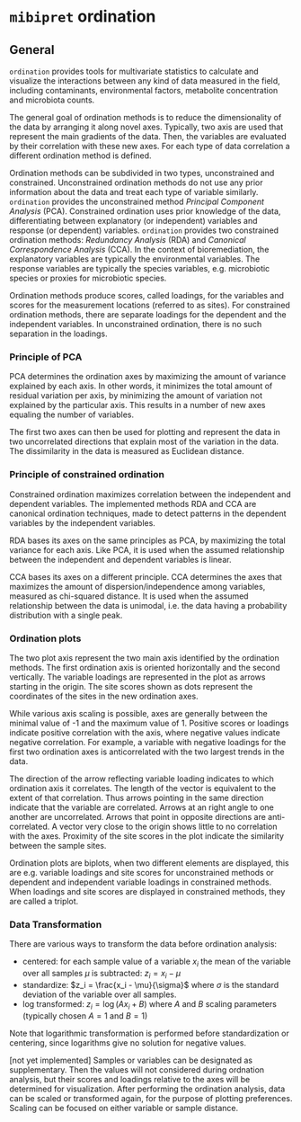 # `mibipret` ordination

## General

`ordination` provides tools for multivariate statistics to calculate and visualize 
the interactions between any kind of data measured in the field, including 
contaminants, environmental factors, metabolite concentration and microbiota counts. 

The general goal of ordination methods is to reduce the dimensionality of the data by 
arranging it along novel axes. Typically, two axis are used that represent the 
main gradients of the data. Then, the variables are evaluated by their correlation 
with these new axes. For each type of data correlation a different ordination method is defined. 

Ordination methods can be subdivided in two types, unconstrained and constrained. 
Unconstrained ordination methods do not use any prior information about the data 
and treat each type of variable similarly. `ordination` provides the unconstrained 
method *Principal Component Analysis* (PCA). Constrained ordination uses prior 
knowledge of the data, differentiating between explanatory (or independent) variables
and response (or dependent) variables. `ordination` provides two constrained 
ordination methods: *Redundancy Analysis* (RDA) and *Canonical Correspondence Analysis* (CCA).
In the context of bioremediation, the explanatory variables are typically the environmental 
variables. The response variables are typically the species variables, e.g. 
microbiotic species or proxies for microbiotic species. 

Ordination methods produce scores, called loadings, for the variables and scores 
for the measurement locations (referred to as sites). For constrained ordination methods, 
there are separate loadings for the dependent and the independent variables. 
In unconstrained ordination, there is no such separation in the loadings. 

### Principle of PCA

PCA determines the ordination axes by maximizing the amount of variance explained 
by each axis. In other words, it minimizes the total amount of residual variation per axis,
by minimizing the amount of variation not explained by the particular axis. This 
results in a number of new axes equaling the number of variables. 

The first two axes can then be used for plotting and represent the data in two 
uncorrelated directions that explain most of the variation in the data. 
The dissimilarity in the data is measured as Euclidean distance. 

### Principle of constrained ordination

Constrained ordination maximizes correlation between the independent and dependent 
variables. The implemented methods RDA and CCA are canonical ordination techniques, made to 
detect patterns in the dependent variables by the independent variables. 


RDA bases its axes on the same principles as PCA, by maximizing the total variance 
for each axis. Like PCA, it is used when the assumed relationship between the
independent and dependent variables is linear. 

CCA bases its axes on a different principle. CCA determines the axes that maximizes 
the amount of dispersion/independence among variables, measured as chi-squared distance. 
It is used when the assumed relationship between the data is unimodal, i.e. the data 
having a probability distribution with a single peak. 

### Ordination plots

The two plot axis represent the two main axis identified by the ordination methods. 
The first ordination axis is oriented horizontally and the second vertically. 
The variable loadings are represented in the plot as arrows starting in the origin. 
The site scores shown as dots represent the coordinates of the sites in the new ordination axes.

While various axis scaling is possible, axes are generally between the minimal 
value of -1 and the maximum value of 1. Positive scores or loadings indicate 
positive correlation with the axis, where negative values indicate negative 
correlation. For example, a variable with negative loadings for the first two 
ordination axes is anticorrelated with the two largest trends in the data.

The direction of the arrow reflecting variable loading indicates to which ordination 
axis it correlates. The length of the vector is equivalent to the extent of that 
correlation. Thus arrows pointing in the same direction indicate that the variable 
are correlated. Arrows at an right angle to one another are uncorrelated.
Arrows that point in opposite directions are anti-correlated. 
A vector very close to the origin shows little to no correlation with the axes.
Proximity of the site scores in the plot indicate the similarity between 
the sample sites. 

Ordination plots are biplots, when two different elements are displayed, this are 
e.g. variable loadings and site scores for unconstrained methods or dependent and 
independent variable loadings in constrained methods. When loadings and
site scores are displayed in constrained methods, they are called a triplot.

### Data Transformation

There are various ways to transform the data before ordination analysis:
* centered: for each sample value of a variable $x_i$ the mean of the variable over all samples
$\mu$ is subtracted: $z_i = x_i − \mu$
* standardize: $z_i = \frac{x_i - \mu}{\sigma}$ where $\sigma$ is the standard deviation 
of the variable over all samples.
* log transformed: $z_i = \log( A x_i + B)$ where $A$ and $B$ scaling parameters 
(typically chosen $A =1$ and $B=1$)

Note that logarithmic transformation is performed before standardization or centering, 
since logarithms give no solution for negative values.

[not yet implemented] 
Samples or variables can be designated as supplementary. Then the values will not
considered during ordnation analysis, but their scores and loadings relative to 
the axes will be determined for visualization. 
After performing the ordination analysis, data can be scaled or transformed again, 
for the purpose of plotting preferences. Scaling can be focused on either variable 
or sample distance. 

